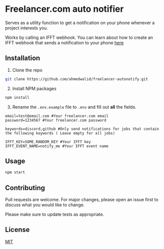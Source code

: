 # Freelancer.com auto notifier

Serves as a utility function to get a notification on your phone whenever a project interests you.

Works by calling an IFFT webhook. You can learn about how to create an IFFT webhook that sends a notification to your phone [here](https://betterprogramming.pub/how-to-send-push-notifications-to-your-phone-from-any-script-6b70e34748f6)

## Installation

1. Clone the repo

```bash
git clone https://github.com/ahmedwalid/freelancer-autonotify.git
```

2. Install NPM packages

```bash
npm install
```

3. Rename the `.env.example` file to `.env` and fill out **all** the fields.

```env
email=test@email.com #Your freelancer.com email
password=1234567 #Your freelancer.com password

keywords=discord,github #Only send notifications for jobs that contain the following keywords ( Leave empty for all jobs)

IFFT_KEY=SOME_RANDOM_KEY #Your IFFT key
IFFT_EVENT_NAME=notify_me #Your IFFT event name
```

## Usage

```bash
npm start
```

## Contributing

Pull requests are welcome. For major changes, please open an issue first to discuss what you would like to change.

Please make sure to update tests as appropriate.

## License

[MIT](https://github.com/ahmedwalid05/freelancer-autonotify/blob/master/LICENSE)
